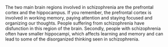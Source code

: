 The two main brain regions involved in schizophrenia are the prefrontal cortex
and the hippocampus. If you remember, the prefrontal cortex is involved in
working memory, paying attention and staying focused and organizing our
thoughts. People suffering from schizophrenia have disfunction in this region
of the brain. Secondly, people with schizophrenia often have smaller
hippocampi, which affects learning and memory and can lead to some of the
disorganized thinking seen in schizophrenia.
